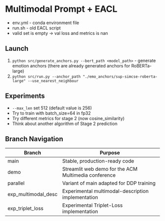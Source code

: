 # Multimodal Prompt + EACL

- env.yml - conda environment file
- run.sh - old EACL script
- valid set is empty -> val loss and metrics is nan

## Launch

1. `python src/generate_anchors.py --bert_path <model_path>` - generate emotion anchors (there are already generated anchors for RoBERTa-large)
2. `python src/run.py --anchor_path "./emo_anchors/sup-simcse-roberta-large" --use_nearest_neighbour`

## Experiments

- `--max_len` set 512 (default value is 256)
- Try to train with batch_size=64 in fp32
- Try different metrics for stage 2 (now cosine_similarity)
- Think about another algorithm of Stage 2 prediction

## Branch Navigation

| Branch | Purpose |
|--------|---------|
| main | Stable, production-ready code |
| demo | Streamlit web demo for the ACM Multimedia conference |
| parallel | Variant of main adapted for DDP training |
| exp_multimodal_desc | Experimental multimodal-description implementation |
| exp_triplet_loss | Experimental Triplet-Loss implementation |
